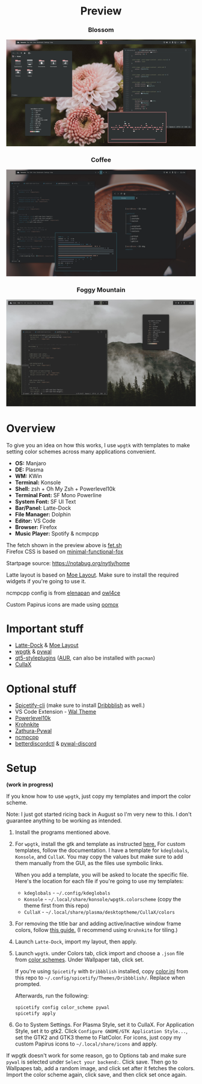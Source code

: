 <h1 align="center"> Preview </h1>

<h3 align="center"> Blossom </h3>

![](https://raw.githubusercontent.com/ComplexPlatform/KDE-dotfiles/master/previews/blossom.png)

<h3 align="center"> Coffee </h3>

![](https://raw.githubusercontent.com/ComplexPlatform/KDE-dotfiles/master/previews/coffee.png)

<h3 align="center"> Foggy Mountain </h3>

![](https://raw.githubusercontent.com/ComplexPlatform/KDE-dotfiles/master/previews/foggy-mountain.png)

# Overview

To give you an idea on how this works, I use `wpgtk` with templates to make setting color schemes across many applications convenient.

-  **OS:** Manjaro
-  **DE:** Plasma
-  **WM:** KWin
-  **Terminal:** Konsole
-  **Shell:** zsh + Oh My Zsh + Powerlevel10k
-  **Terminal Font:** SF Mono Powerline
-  **System Font:** SF UI Text
-  **Bar/Panel:** Latte-Dock
-  **File Manager:** Dolphin
-  **Editor:** VS Code
-  **Browser:** Firefox
-  **Music Player:** Spotify & ncmpcpp

The fetch shown in the preview above is [fet.sh](https://github.com/6gk/fet.sh)  
Firefox CSS is based on [minimal-functional-fox](https://github.com/mut-ex/minimal-functional-fox)

Startpage source: https://notabug.org/nytly/home

Latte layout is based on [Moe Layout](https://store.kde.org/p/1373008/). Make sure to install the required widgets if you're going to use it.

ncmpcpp config is from [elenapan](https://github.com/elenapan/dotfiles/blob/master/config/ncmpcpp/config) and [owl4ce](https://github.com/owl4ce/dotfiles/blob/master/.ncmpcpp/config)

Custom Papirus icons are made using [oomox](https://github.com/themix-project/oomox)

# Important stuff

-  [Latte-Dock](https://github.com/KDE/latte-dock) & [Moe Layout](https://store.kde.org/p/1373008/)
-  [wpgtk](https://github.com/deviantfero/wpgtk) & [pywal](https://github.com/dylanaraps/pywal)
-  [qt5-styleplugins](https://github.com/qt/qtstyleplugins) ([AUR](https://aur.archlinux.org/packages/qt5-styleplugins/), can also be installed with `pacman`)
-  [CullaX](https://www.opendesktop.org/p/1278039/)

# Optional stuff

-  [Spicetify-cli](https://github.com/khanhas/spicetify-cli) (make sure to install [Dribbblish](https://github.com/morpheusthewhite/spicetify-themes/tree/master/Dribbblish) as well.)
- VS Code Extension - [Wal Theme](https://marketplace.visualstudio.com/items?itemName=dlasagno.wal-theme)
-  [Powerlevel10k](https://github.com/romkatv/powerlevel10k)
-  [Krohnkite](https://store.kde.org/p/1281790/)
-  [Zathura-Pywal](https://github.com/GideonWolfe/Zathura-Pywal)
-  [ncmpcpp](https://github.com/ncmpcpp/ncmpcpp)
-  [betterdiscordctl](https://github.com/bb010g/betterdiscordctl) & [pywal-discord](https://github.com/FilipLitwora/pywal-discord)

# Setup

**(work in progress)**

If you know how to use `wpgtk`, just copy my templates and import the color scheme.

Note: I just got started ricing back in August so I'm very new to this. I don't guarantee anything to be working as intended.

1. Install the programs mentioned above.

2. For `wpgtk`, install the gtk and template as instructed [here.](https://github.com/deviantfero/wpgtk/wiki/Installation#default-templates) For custom templates, follow the documentation. I have a template for `kdeglobals`, `Konsole`, and `CullaX`. You may copy the values but make sure to add them manually from the GUI, as the files use symbolic links.

	When you add a template, you will be asked to locate the specific file. Here's the location for each file if you're going to use my templates:

	+ `kdeglobals` - `~/.config/kdeglobals`
	+ `Konsole` - `~/.local/share/konsole/wpgtk.colorscheme` (copy the theme first from this repo)
	+ `CullaX` - `~/.local/share/plasma/desktoptheme/CullaX/colors`

3. For removing the title bar and adding active/inactive window frame colors, follow [this guide.](https://github.com/waltereikrem/KWin-TilingGuide/) (I recommend using `Krohnkite` for tiling.)
4. Launch `Latte-Dock`, import my layout, then apply.
5. Launch `wpgtk`. under Colors tab, click import and choose a `.json` file from [color schemes](https://github.com/ComplexPlatform/KDE-dotfiles/tree/master/color%20schemes). Under Wallpaper tab, click set.

	If you're using `Spicetify` with `Dribbblish` installed, copy [color.ini](https://github.com/ComplexPlatform/KDE-dotfiles/blob/master/.config/spicetify/Themes/Dribbblish/color.ini) from this repo to `~/.config/spicetify/Themes/Dribbblish/`. Replace when prompted.

	Afterwards, run the following:

	```
	spicetify config color_scheme pywal
	spicetify apply
	```

6. Go to System Settings. For Plasma Style, set it to CullaX. For Application Style, set it to gtk2. Click `Configure GNOME/GTK Application Style...`, set the GTK2 and GTK3 theme to FlatColor. For icons, just copy my custom Papirus icons to `~/.local/share/icons` and apply.

If wpgtk doesn't work for some reason, go to Options tab and make sure `pywal` is selected under `Select your backend:`. Click save. Then go to Wallpapes tab, add a random image, and click set after it fetches the colors. Import the color scheme again, click save, and then click set once again.